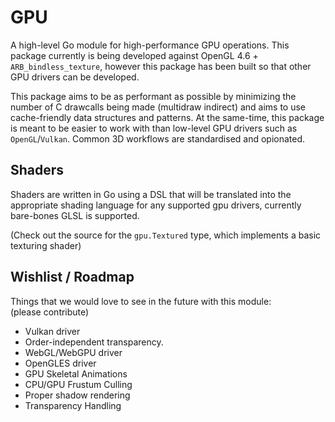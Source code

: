 # GPU

A high-level Go module for high-performance GPU operations.
This package currently is being developed against OpenGL 4.6 
\+ `ARB_bindless_texture`, however this package 
has been built so that other GPU drivers can be developed.

This package aims to be as performant as possible by
minimizing the number of C drawcalls being made (multidraw 
indirect) and aims to use cache-friendly data structures and 
patterns. At the same-time, this package is meant to be 
easier to work with than low-level GPU drivers such as 
`OpenGL`/`Vulkan`. Common 3D workflows are
standardised and opionated.

## Shaders
Shaders are written in Go using a DSL that will be translated
into the appropriate shading language for any supported gpu drivers, currently bare-bones GLSL is supported.

(Check out the source for the `gpu.Textured` type, which implements
a basic texturing shader)


## Wishlist / Roadmap
Things that we would love to see in the future with this module:  
(please contribute)

* Vulkan driver
* Order-independent transparency.
* WebGL/WebGPU driver
* OpenGLES driver
* GPU Skeletal Animations
* CPU/GPU Frustum Culling
* Proper shadow rendering
* Transparency Handling